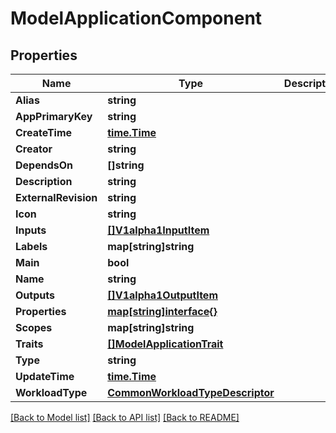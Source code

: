 # ModelApplicationComponent

## Properties

Name | Type | Description | Notes
------------ | ------------- | ------------- | -------------
**Alias** | **string** |  | 
**AppPrimaryKey** | **string** |  | 
**CreateTime** | [**time.Time**](time.Time.md) |  | 
**Creator** | **string** |  | 
**DependsOn** | **[]string** |  | [optional] 
**Description** | **string** |  | [optional] 
**ExternalRevision** | **string** |  | [optional] 
**Icon** | **string** |  | [optional] 
**Inputs** | [**[]V1alpha1InputItem**](V1alpha1InputItem.md) |  | [optional] 
**Labels** | **map[string]string** |  | [optional] 
**Main** | **bool** |  | 
**Name** | **string** |  | 
**Outputs** | [**[]V1alpha1OutputItem**](V1alpha1OutputItem.md) |  | [optional] 
**Properties** | [**map[string]interface{}**](.md) |  | [optional] 
**Scopes** | **map[string]string** |  | [optional] 
**Traits** | [**[]ModelApplicationTrait**](ModelApplicationTrait.md) |  | [optional] 
**Type** | **string** |  | 
**UpdateTime** | [**time.Time**](time.Time.md) |  | 
**WorkloadType** | [**CommonWorkloadTypeDescriptor**](CommonWorkloadTypeDescriptor.md) |  | [optional] 

[[Back to Model list]](../README.md#documentation-for-models) [[Back to API list]](../README.md#documentation-for-api-endpoints) [[Back to README]](../README.md)


